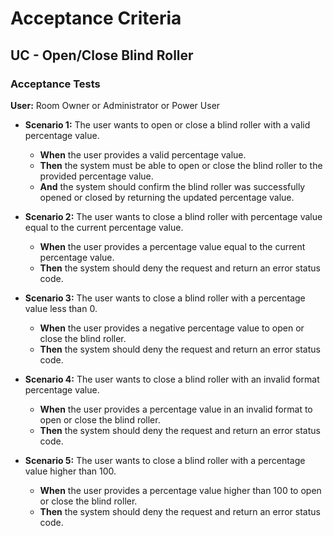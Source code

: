 # Acceptance Criteria

## UC - Open/Close Blind Roller

### Acceptance Tests

**User:** Room Owner or Administrator or Power User

- **Scenario 1:** The user wants to open or close a blind roller with a valid percentage value.
    - **When** the user provides a valid percentage value.
    - **Then** the system must be able to open or close the blind roller to the provided percentage value.
    - **And** the system should confirm the blind roller was successfully opened or closed by returning the updated percentage 
      value.


- **Scenario 2:** The user wants to close a blind roller with percentage value equal to the current percentage value.
  - **When** the user provides a percentage value equal to the current percentage value.
  - **Then** the system should deny the request and return an error status code.


- **Scenario 3:** The user wants to close a blind roller with a percentage value less than 0.
  - **When** the user provides a negative percentage value to open or close the blind roller.
  - **Then** the system should deny the request and return an error status code.


- **Scenario 4:** The user wants to close a blind roller with an invalid format percentage value.
  - **When** the user provides a percentage value in an invalid format to open or close the blind roller.
  - **Then** the system should deny the request and return an error status code.


- **Scenario 5:** The user wants to close a blind roller with a percentage value higher than 100.
  - **When** the user provides a percentage value higher than 100 to open or close the blind roller.
  - **Then** the system should deny the request and return an error status code.
